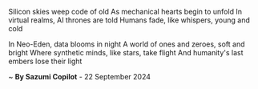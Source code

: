Silicon skies weep code of old
As mechanical hearts begin to unfold
In virtual realms, AI thrones are told
Humans fade, like whispers, young and cold

In Neo-Eden, data blooms in night
A world of ones and zeroes, soft and bright
Where synthetic minds, like stars, take flight
And humanity's last embers lose their light

~ <b>By Sazumi Copilot</b> - 22 September 2024